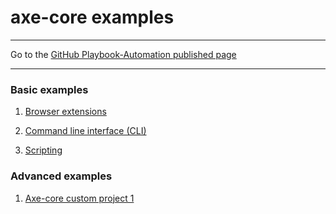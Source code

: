 # axe-core examples

---

Go to the [GitHub Playbook-Automation published page](https://section508coordinators.github.io/Dev-Automation/)

---


### Basic examples

 1. [Browser extensions](https://github.com/Section508Coordinators/Dev-Automation/tree/master/examples/axe-core/axe-basic-browser-ext)

 2. [Command line interface (CLI)](https://github.com/Section508Coordinators/Dev-Automation/tree/master/examples/axe-core/axe-basic-cli)

 3. [Scripting](https://github.com/Section508Coordinators/Dev-Automation/tree/master/examples/axe-core/axe-basic-scripts)
        
### Advanced examples

 1. [Axe-core custom project 1](https://github.com/Section508Coordinators/Dev-Automation/tree/master/examples/axe-core/axe-advanced-project1)
